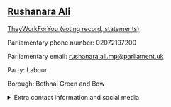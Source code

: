 ## <a href="https://members.parliament.uk/member/4138/contact">Rushanara Ali</a>

<a href="https://www.theyworkforyou.com/mp/24958/rushanara_ali/bethnal_green_and_bow">TheyWorkForYou (voting record, statements)</a> 

Parliamentary phone number: 02072197200 

Parliamentary email: rushanara.ali.mp@parliament.uk 

Party: Labour 

Borough: Bethnal Green and Bow 

<details><summary>Extra contact information and social media</summary> 
<li>Website: http://www.rushanaraali.org/</li>
<li>Twitter: https://twitter.com/rushanaraali</li>
<li>Constituency office phone number:</li>
<li>Constituency office email:</li>
<li>Facebook:</li>
<li>Instagram:</li>
<li>Youtube:</li>
<li>Linkedin:</li>
<li>Government department phone number:</li>
<li>Government department email:</li>
<li>Threads:</li>
<li>Party office phone number:</li>
<li>Party office email:</li>
<li>Tiktok:</li>
</details>